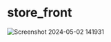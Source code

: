 # store_front

![Screenshot 2024-05-02 141931](https://github.com/Tiarawayz/store_front/assets/119997013/b54a5467-347d-4802-8774-62b89af3e90a)
